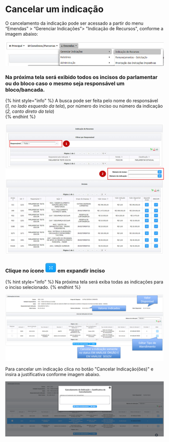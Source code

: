 # Cancelar um indicação

O cancelamento da indicação pode ser acessado a partir do menu “Emendas” &gt; “Gerenciar Indicações”&gt; "Indicação de Recursos", conforme a imagem abaixo:

![](../.gitbook/assets/menu_cancelar.PNG)

### Na próxima tela será exibido todos os incisos do parlamentar ou do bloco caso o mesmo seja responsável um bloco/bancada.

{% hint style="info" %}
A busca pode ser feita pelo nome do responsável \(_1, no lado esquerdo da tela_\), por número do inciso ou número da indicação \(_2, canto direto da tela_\)  
{% endhint %}

![Rela&#xE7;&#xE3;o de Inciso do Parlamentar](../.gitbook/assets/manual_parlamentares_indicacao_tela-de-indicacao%20%281%29.jpg)

### **Clique no ícone** ![](../.gitbook/assets/icone_expandir.jpg) **em expandir inciso** 

{% hint style="info" %}
Na próxima tela será exiba todas as indicações para o inciso selecionado.
{% endhint %}

![](../.gitbook/assets/cancelar_indicacao.png)

Para cancelar um indicação clica no botão "Cancelar Indicação\(ões\)" e insira a justificativa conforme imagem abaixo.

![](../.gitbook/assets/botao_cancelar_indicacao.png)


